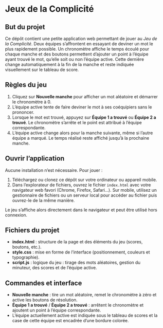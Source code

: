 # Jeux de la Complicité

## But du projet
Ce dépôt contient une petite application web permettant de jouer au *Jeu de la Complicité*. Deux équipes s’affrontent en essayant de deviner un mot le plus rapidement possible. Un chronomètre affiche le temps écoulé pour chaque manche et des boutons permettent d’ajouter un point à l’équipe ayant trouvé le mot, qu’elle soit ou non l’équipe active. Cette dernière change automatiquement à la fin de la manche et reste indiquée visuellement sur le tableau de score.

## Règles du jeu
1. Cliquez sur **Nouvelle manche** pour afficher un mot aléatoire et démarrer le chronomètre à 0.
2. L’équipe active tente de faire deviner le mot à ses coéquipiers sans le prononcer.
3. Lorsque le mot est trouvé, appuyez sur **Équipe 1 a trouvé** ou **Équipe 2 a trouvé**. Le chronomètre s’arrête et le point est attribué à l’équipe correspondante.
4. L’équipe active change alors pour la manche suivante, même si l’autre équipe a marqué. Le temps réalisé reste affiché jusqu’à la prochaine manche.

## Ouvrir l’application
Aucune installation n’est nécessaire. Pour jouer :
1. Téléchargez ou clonez ce dépôt sur votre ordinateur ou appareil mobile.
2. Dans l’explorateur de fichiers, ouvrez le fichier `index.html` avec votre navigateur web favori (Chrome, Firefox, Safari…). Sur mobile, utilisez un gestionnaire de fichiers ou un serveur local pour accéder au fichier puis ouvrez-le de la même manière.

Le jeu s’affiche alors directement dans le navigateur et peut être utilisé hors connexion.

## Fichiers du projet
- **index.html** : structure de la page et des éléments du jeu (scores, boutons, etc.).
- **style.css** : mise en forme de l’interface (positionnement, couleurs et typographie).
- **script.js** : logique du jeu : tirage des mots aléatoires, gestion du minuteur, des scores et de l’équipe active.

## Commandes et interface
- **Nouvelle manche** : tire un mot aléatoire, remet le chronomètre à zéro et active les boutons de résolution.
- **Équipe 1 a trouvé** / **Équipe 2 a trouvé** : arrêtent le chronomètre et ajoutent un point à l’équipe correspondante.
- L’équipe actuellement active est indiquée sous le tableau de scores et la case de cette équipe est encadrée d’une bordure colorée.

